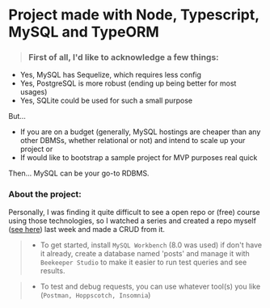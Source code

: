 # Project made with Node, Typescript, MySQL and TypeORM

>### First of all, I'd like to acknowledge a few things:
* Yes, MySQL has Sequelize, which requires less config 
* Yes, PostgreSQL is more robust (ending up being better for most usages)
* Yes, SQLite could be used for such a small purpose

But... 
* If you are on a budget (generally, MySQL hostings are cheaper than any other DBMSs, whether relational or not) and intend to scale up your project or
* If would like to bootstrap a sample project for MVP purposes real quick 

Then... MySQL can be your go-to RDBMS.

### About the project: 

Personally, I was finding it quite difficult to see a open repo or (free) course using those technologies, so I watched a series and created a repo myself ([see here](https://github.com/raulbattistini/microservices-exp)) last week and made a CRUD from it.


>* To get started, install `MySQL Workbench` (8.0 was used) if don't have it already, create a database named 'posts' and manage it with `Beekeeper Studio` to make it easier to run test queries and see results.

>* To test and debug requests, you can use whatever tool(s) you like (`Postman, Hoppscotch, Insomnia`)